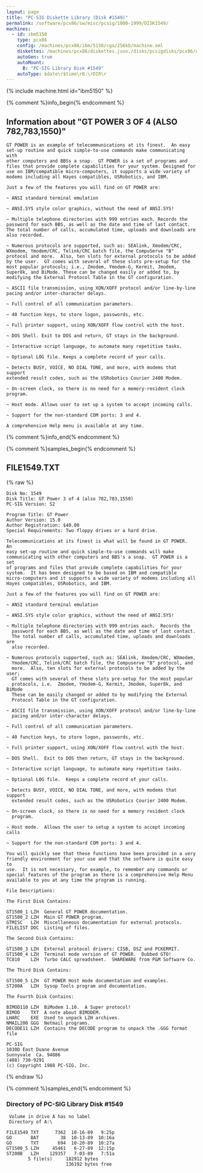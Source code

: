 ```yaml
---
layout: page
title: "PC-SIG Diskette Library (Disk #1549)"
permalink: /software/pcx86/sw/misc/pcsig/1000-1999/DISK1549/
machines:
  - id: ibm5150
    type: pcx86
    config: /machines/pcx86/ibm/5150/cga/256kb/machine.xml
    diskettes: /machines/pcx86/diskettes.json,/disks/pcsigdisks/pcx86/diskettes.json
    autoGen: true
    autoMount:
      B: "PC-SIG Library Disk #1549"
    autoType: $date\r$time\rB:\rDIR\r
---
```


{% include machine.html id="ibm5150" %}

{% comment %}info_begin{% endcomment %}

## Information about "GT POWER 3 OF 4 (ALSO 782,783,1550)"

    GT POWER is an example of telecommunications at its finest.  An easy
    set-up routine and quick simple-to-use commands make communicating with
    other computers and BBSs a snap.  GT POWER is a set of programs and
    files that provide complete capabilities for your system. Designed for
    use on IBM/compatible micro-computers, it supports a wide variety of
    modems including all Hayes compatibles, USRobotics, and IBM.
    
    Just a few of the features you will find on GT POWER are:
    
    ~ ANSI standard terminal emulation
    
    ~ ANSI.SYS style color graphics, without the need of ANSI.SYS!
    
    ~ Multiple telephone directories with 999 entries each. Records the
    password for each BBS, as well as the date and time of last contact.
    The total number of calls, accumulated time, uploads and downloads are
    also recorded.
    
    ~ Numerous protocols are supported, such as: SEAlink, Xmodem/CRC,
    WXmodem, Ymodem/CRC, Telink/CRC batch file, the CompuServe "B"
    protocol and more.  Also, ten slots for external protocols to be added
    by the user.  GT comes with several of these slots pre-setup for the
    most popular protocols; i.e., Zmodem, Ymodem-G, Kermit, Jmodem,
    Super8k, and BiMode. These can be changed easily or added to, by
    modifying the External Protocol Table in the GT configuration.
    
    ~ ASCII file transmission, using XON/XOFF protocol and/or line-by-line
    pacing and/or inter-character delays.
    
    ~ Full control of all communication parameters.
    
    ~ 40 function keys, to store logon, passwords, etc.
    
    ~ Full printer support, using XON/XOFF flow control with the host.
    
    ~ DOS Shell. Exit to DOS and return, GT stays in the background.
    
    ~ Interactive script language, to automate many repetitive tasks.
    
    ~ Optional LOG file. Keeps a complete record of your calls.
    
    ~ Detects BUSY, VOICE, NO DIAL TONE, and more, with modems that support
    extended result codes, such as the USRobotics Courier 2400 Modem.
    
    ~ On-screen clock, so there is no need for a memory-resident clock
    program.
    
    ~ Host mode. Allows user to set up a system to accept incoming calls.
    
    ~ Support for the non-standard COM ports: 3 and 4.
    
    A comprehensive Help menu is available at any time.
{% comment %}info_end{% endcomment %}

{% comment %}samples_begin{% endcomment %}

## FILE1549.TXT

{% raw %}
```
Disk No: 1549                                                           
Disk Title: GT Power 3 of 4 (also 782,783,1550)                         
PC-SIG Version: S2                                                      
                                                                        
Program Title: GT Power                                                 
Author Version: 15.0                                                    
Author Registration: $40.00                                             
Special Requirements: Two floppy drives or a hard drive.                
                                                                        
Telecommunications at its finest is what will be found in GT POWER.  An 
easy set-up routine and quick simple-to-use commands will make          
communicating with other computers and BBS's a snap.  GT POWER is a set 
of programs and files that provide complete capabilities for your       
system.  It has been designed to be based on IBM and compatible         
micro-computers and it supports a wide variety of modems including all  
Hayes compatibles, USRobotics, and IBM.                                 
                                                                        
Just a few of the features you will find on GT POWER are:               
                                                                        
~ ANSI standard terminal emulation                                      
                                                                        
~ ANSI.SYS style color graphics, without the need of ANSI.SYS!          
                                                                        
~ Multiple telephone directories with 999 entries each.  Records the    
  password for each BBS, as well as the date and time of last contact.  
  The total number of calls, accumulated time, uploads and downloads are
  also recorded.                                                        
                                                                        
~ Numerous protocols supported, such as: SEAlink, Xmodem/CRC, WXmodem,  
  Ymodem/CRC, Telink/CRC batch file, the Compuserve "B" protocol, and   
  more.  Also, ten slots for external protocols to be added by the user;
  GT comes with several of these slots pre-setup for the most popular   
  protocols, i.e.  Zmodem, Ymodem-G, Kermit, Jmodem, Super8k, and BiMode
  These can be easily changed or added to by modifying the External     
  Protocol Table in the GT configuration.                               
                                                                        
~ ASCII file transmission, using XON/XOFF protocol and/or line-by-line  
  pacing and/or inter-character delays.                                 
                                                                        
~ Full control of all communication parameters.                         
                                                                        
~ 40 function keys, to store logon, passwords, etc.                     
                                                                        
~ Full printer support, using XON/XOFF flow control with the host.      
                                                                        
~ DOS Shell.  Exit to DOS then return, GT stays in the background.      
                                                                        
~ Interactive script language, to automate many repetitive tasks.       
                                                                        
~ Optional LOG file.  Keeps a complete record of your calls.            
                                                                        
~ Detects BUSY, VOICE, NO DIAL TONE, and more, with modems that support 
  extended result codes, such as the USRobotics Courier 2400 Modem.     
                                                                        
~ On-screen clock, so there is no need for a memory resident clock      
  program.                                                              
                                                                        
~ Host mode.  Allows the user to setup a system to accept incoming calls
                                                                        
~ Support for the non-standard COM ports: 3 and 4.                      
                                                                        
You will quickly see that these functions have been provided in a very  
friendly environment for your use and that the software is quite easy to
use.  It is not necessary, for example, to remember any commands or     
special features of the program as there is a comprehensive Help Menu   
available to you at any time the program is running.                    
                                                                        
File Descriptions:                                                      
                                                                        
The First Disk Contains:                                                
                                                                        
GT1500_1 LZH  General GT POWER documentation.                           
GT1500_2 LZH  Main GT POWER program.                                    
GTMISC   LZH  Miscellaneous documentation for external protocols.       
FILELIST DOC  Listing of files.                                         
                                                                        
The Second Disk Contains:                                               
                                                                        
GT1500_3 LZH  External protocol drivers: CISB, DSZ and PCKERMIT.        
GT1500_4 LZH  Terminal mode version of GT POWER.  Dubbed GTO!           
TC810    LZH  Turbo CALC spreadsheet.  SHAREWARE from P&M Software Co.  
                                                                        
The Third Disk Contains:                                                
                                                                        
GT1500_5 LZH  GT POWER Host mode documentation and examples.            
ST200A   LZH  Sysop Tools program and documentation.                    
                                                                        
The Fourth Disk Contains:                                               
                                                                        
BIMOD110 LZH  BiModem 1.10.  A Super protocol!                          
BIMOD    TXT  A note about BIMODEM.                                     
LHARC    EXE  Used to unpack LZH archives.                              
NMAIL200 GGG  Netmail programs.  
DECODE11 LZH  Contains the DECODE program to unpack the .GGG format file
                                                                        
PC-SIG                                                                  
1030D East Duane Avenue                                                 
Sunnyvale  Ca. 94086                                                    
(408) 730-9291                                                          
(c) Copyright 1988 PC-SIG, Inc.                                         
```
{% endraw %}

{% comment %}samples_end{% endcomment %}

### Directory of PC-SIG Library Disk #1549

     Volume in drive A has no label
     Directory of A:\

    FILE1549 TXT      7362  10-16-89   9:25p
    GO       BAT        38  10-13-89  10:16a
    GO       TXT       694  10-20-89  10:27a
    GT1500_5 LZH     45461   6-27-89  12:15p
    ST200B   LZH    129357   7-03-89   7:51a
            5 file(s)     182912 bytes
                          136192 bytes free
